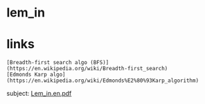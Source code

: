 # lem_in

# links

	[Breadth-first search algo (BFS)](https://en.wikipedia.org/wiki/Breadth-first_search)
	[Edmonds Karp algo](https://en.wikipedia.org/wiki/Edmonds%E2%80%93Karp_algorithm)

subject: [Lem_in.en.pdf](https://cdn.intra.42.fr/pdf/pdf/6610/lem-in.en.pdf)
